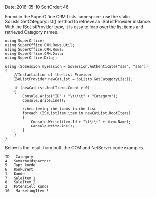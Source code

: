 Date: 2016-05-10
SortOrder: 46

Found in the SuperOffice.CRM.Lists namespace, use the static SoLists.GetCategoryList() method to retrieve an ISoListProvider instance. With the ISoListProvider type, it is easy to loop over the list items and retrieved Category names.

```
using SuperOffice;
using SuperOffice.CRM.Rows.Util;
using SuperOffice.CRM.Rows;
using SuperOffice.CRM.Data;
using SuperOffice.Data;;
 
using (SoSession mySession = SoSession.Authenticate("sam", "sam"))
{
    //Instantiation of the List Provider
    ISoListProvider newCatList = SoLists.GetCategoryList();
 
    if (newCatList.RootItems.Count > 0)
    {
        Console.Write("ID" + "\t\t\t" + "Category");
        Console.WriteLine();
 
        //Retrieving the items in the list
        foreach (ISoListItem item in newCatList.RootItems)
        {
            Console.Write(item.Id + "\t\t\t" + item.Name);
            Console.WriteLine();
        }
    }
}
```

Below is the result from both the COM and NetServer code examples.

```
ID   Category
4   Samarbeidspartner
5   Tapt kunde
6   Konkurent
1   Kunde
7   SaleItem 1
8   SaleItem 2
2   Potensiell kunde
10   MarketingItem 2
```
